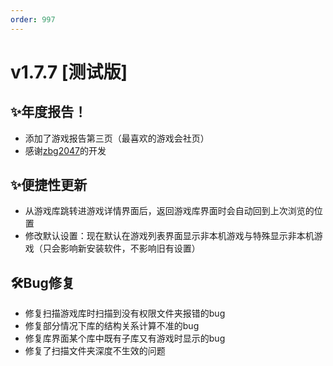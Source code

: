 ```yaml
---
order: 997
---
```

# v1.7.7 [测试版]

## ✨年度报告！

* 添加了游戏报告第三页（最喜欢的游戏会社页）
* 感谢[zbg2047](https://github.com/zbg2047)的开发

## ✨便捷性更新

* 从游戏库跳转进游戏详情界面后，返回游戏库界面时会自动回到上次浏览的位置
* 修改默认设置：现在默认在游戏列表界面显示非本机游戏与特殊显示非本机游戏（只会影响新安装软件，不影响旧有设置）

## 🛠️Bug修复

* 修复扫描游戏库时扫描到没有权限文件夹报错的bug
* 修复部分情况下库的结构关系计算不准的bug
* 修复库界面某个库中既有子库又有游戏时显示的bug
* 修复了扫描文件夹深度不生效的问题
